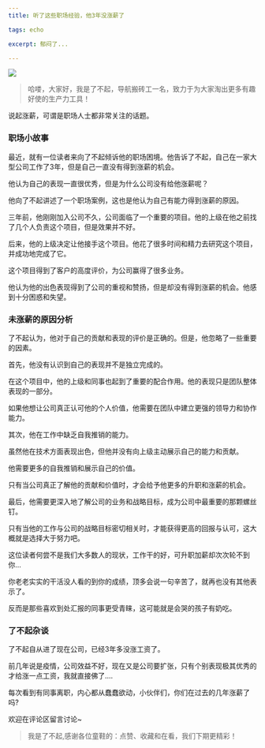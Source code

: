 ```yaml
---
title: 听了这些职场经验，他3年没涨薪了

tags: echo

excerpt: 郁闷了...

---
```


![](https://navtool.gitee.io/blog/assets/imgs/20230329/032900.png)

> 哈喽，大家好，我是了不起，导航搬砖工一名，致力于为大家淘出更多有趣好使的生产力工具！

说起涨薪，可谓是职场人士都非常关注的话题。

### 职场小故事

最近，就有一位读者来向了不起倾诉他的职场困境。他告诉了不起，自己在一家大型公司工作了3年，但是自己一直没有得到涨薪的机会。

他认为自己的表现一直很优秀，但是为什么公司没有给他涨薪呢？

他向了不起讲述了一个职场案例，这也是他认为自己有能力得到涨薪的原因。

三年前，他刚刚加入公司不久，公司面临了一个重要的项目。他的上级在他之前找了几个人负责这个项目，但是效果并不好。

后来，他的上级决定让他接手这个项目。他花了很多时间和精力去研究这个项目，并成功地完成了它。

这个项目得到了客户的高度评价，为公司赢得了很多业务。

他认为他的出色表现得到了公司的重视和赞扬，但是却没有得到涨薪的机会。他感到十分困惑和失望。

### 未涨薪的原因分析

了不起认为，他对于自己的贡献和表现的评价是正确的。但是，他忽略了一些重要的因素。

首先，他没有认识到自己的表现并不是独立完成的。

在这个项目中，他的上级和同事也起到了重要的配合作用。他的表现只是团队整体表现的一部分。

如果他想让公司真正认可他的个人价值，他需要在团队中建立更强的领导力和协作能力。

其次，他在工作中缺乏自我推销的能力。

虽然他在技术方面表现出色，但他并没有向上级主动展示自己的能力和贡献。

他需要更多的自我推销和展示自己的价值。

只有当公司真正了解他的贡献和价值时，才会给予他更多的升职和涨薪的机会。

最后，他需要更深入地了解公司的业务和战略目标，成为公司中最重要的那颗螺丝钉。

只有当他的工作与公司的战略目标密切相关时，才能获得更高的回报与认可，这大概就是选择大于努力吧。

这位读者何尝不是我们大多数人的现状，工作干的好，可升职加薪却次次轮不到你...

你老老实实的干活没人看的到你的成绩，顶多会说一句辛苦了，就再也没有其他表示了。

反而是那些喜欢到处汇报的同事更受青睐，这可能就是会哭的孩子有奶吃。

### 了不起杂谈
了不起自从进了现在公司，已经3年多没涨工资了。

前几年说是疫情，公司效益不好，现在又是公司要扩张，只有个别表现极其优秀的才给涨一点工资，我就直接佛了....

每次看到有同事离职，内心都从蠢蠢欲动，小伙伴们，你们在过去的几年涨薪了吗?

欢迎在评论区留言讨论~


> 我是了不起,感谢各位童鞋的：点赞、收藏和在看，我们下期更精彩！